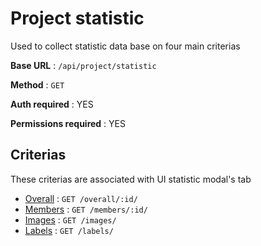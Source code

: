 # Project statistic

Used to collect statistic data base on four main criterias

**Base URL** : `/api/project/statistic`

**Method** : `GET`

**Auth required** : YES

**Permissions required** : YES

## Criterias

These criterias are associated with UI statistic modal's tab

* [Overall](./statistic/overall.md) : `GET /overall/:id/`
* [Members](./statistic/members.md) : `GET /members/:id/`
* [Images](./statistic/images.md) : `GET /images/`
* [Labels](./statistic/labels.md) : `GET /labels/`

